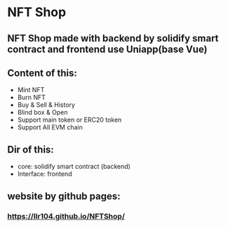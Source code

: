 # NFT Shop

## NFT Shop made with backend by solidify smart contract and frontend use Uniapp(base Vue)

## Content of this:
- Mint NFT
- Burn NFT
- Buy & Sell & History
- Blind box & Open
- Support main token or ERC20 token
- Support All EVM chain

## Dir of this:
- core: solidify smart contract (backend)
- Interface: frontend

## website by github pages:
### https://llr104.github.io/NFTShop/




